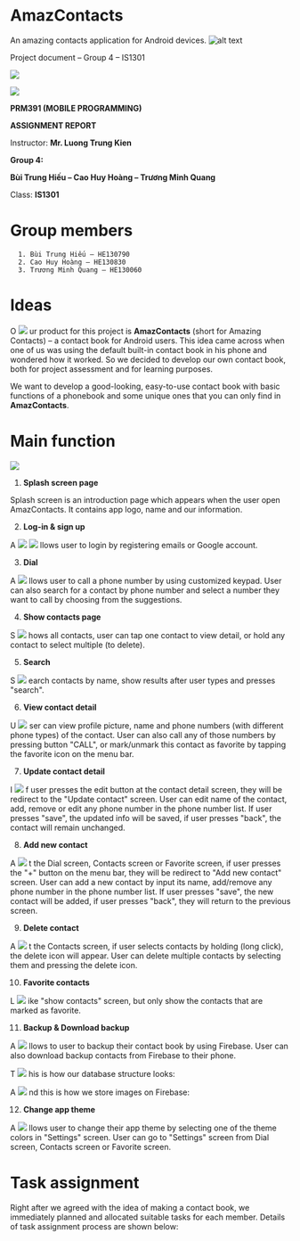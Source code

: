 # AmazContacts
An amazing contacts application for Android devices.
![alt text](blob:https://imgur.com/6175712f-489d-4f58-8153-0fbe3b9498d5)

Project document – Group 4 – IS1301

![](RackMultipart20200827-4-1wpq8wn_html_713eadb94f7469ae.gif)

![](RackMultipart20200827-4-1wpq8wn_html_997d3dd47ee3c16c.png)

**PRM391 (MOBILE PROGRAMMING)**

**ASSIGNMENT REPORT**

Instructor: **Mr. Luong Trung Kien**

**Group 4:**

**Bùi Trung Hiếu – Cao Huy Hoàng – Trương Minh Quang**

Class: **IS1301**

# **Group members**

      1. Bùi Trung Hiếu – HE130790
      2. Cao Huy Hoàng – HE130830
      3. Trương Minh Quang – HE130060

# **Ideas**

O ![](RackMultipart20200827-4-1wpq8wn_html_e686ee4f27f71a2a.png) ur product for this project is **AmazContacts** (short for Amazing Contacts) – a contact book for Android users. This idea came across when one of us was using the default built-in contact book in his phone and wondered how it worked. So we decided to develop our own contact book, both for project assessment and for learning purposes.

We want to develop a good-looking, easy-to-use contact book with basic functions of a phonebook and some unique ones that you can only find in **AmazContacts**.

# **Main function**

![](RackMultipart20200827-4-1wpq8wn_html_562864ca5e30610a.jpg)

1. **Splash screen page**

Splash screen is an introduction page which appears when the user open AmazContacts. It contains app logo, name and our information.

2. **Log-in &amp; sign up**

A ![](RackMultipart20200827-4-1wpq8wn_html_79161e83782d1c0c.jpg)
 ![](RackMultipart20200827-4-1wpq8wn_html_c245494b1e7e7b7e.jpg)
 llows user to login by registering emails or Google account.

3. **Dial**

A ![](RackMultipart20200827-4-1wpq8wn_html_c6b8973a0e810e77.jpg)
 llows user to call a phone number by using customized keypad. User can also search for a contact by phone number and select a number they want to call by choosing from the suggestions.

4. **Show contacts page**

S ![](RackMultipart20200827-4-1wpq8wn_html_aba71e9b45734c68.jpg)
 hows all contacts, user can tap one contact to view detail, or hold any contact to select multiple (to delete).

5. **Search**

S ![](RackMultipart20200827-4-1wpq8wn_html_8eca687344afdee.jpg)
 earch contacts by name, show results after user types and presses &quot;search&quot;.

6. **View contact detail**

U ![](RackMultipart20200827-4-1wpq8wn_html_fabd2637548e57c3.jpg)
 ser can view profile picture, name and phone numbers (with different phone types) of the contact. User can also call any of those numbers by pressing button &quot;CALL&quot;, or mark/unmark this contact as favorite by tapping the favorite icon on the menu bar.

7. **Update contact detail**

I ![](RackMultipart20200827-4-1wpq8wn_html_ba1f60b8ce1a5c0a.jpg)
 f user presses the edit button at the contact detail screen, they will be redirect to the &quot;Update contact&quot; screen. User can edit name of the contact, add, remove or edit any phone number in the phone number list. If user presses &quot;save&quot;, the updated info will be saved, if user presses &quot;back&quot;, the contact will remain unchanged.

8. **Add new contact**

A ![](RackMultipart20200827-4-1wpq8wn_html_5ad75b3116fd1149.jpg)
 t the Dial screen, Contacts screen or Favorite screen, if user presses the &quot;+&quot; button on the menu bar, they will be redirect to &quot;Add new contact&quot; screen. User can add a new contact by input its name, add/remove any phone number in the phone number list. If user presses &quot;save&quot;, the new contact will be added, if user presses &quot;back&quot;, they will return to the previous screen.

9. **Delete contact**

A ![](RackMultipart20200827-4-1wpq8wn_html_9ae7aca91130609a.jpg)
 t the Contacts screen, if user selects contacts by holding (long click), the delete icon will appear. User can delete multiple contacts by selecting them and pressing the delete icon.

10. **Favorite contacts**

L ![](RackMultipart20200827-4-1wpq8wn_html_81f90cac8002a102.jpg)
 ike &quot;show contacts&quot; screen, but only show the contacts that are marked as favorite.

11. **Backup &amp; Download backup**

A ![](RackMultipart20200827-4-1wpq8wn_html_8d1559df2ac56a5c.jpg)
 llows to user to backup their contact book by using Firebase. User can also download backup contacts from Firebase to their phone.

T ![](RackMultipart20200827-4-1wpq8wn_html_e766cfeb86151818.png)
 his is how our database structure looks:

A ![](RackMultipart20200827-4-1wpq8wn_html_b31281c6f6d8ac3b.png)
 nd this is how we store images on Firebase:

12. **Change app theme**

A ![](RackMultipart20200827-4-1wpq8wn_html_fa6d54f2d311dfed.jpg)
 llows user to change their app theme by selecting one of the theme colors in &quot;Settings&quot; screen. User can go to &quot;Settings&quot; screen from Dial screen, Contacts screen or Favorite screen.

# **Task assignment**

Right after we agreed with the idea of making a contact book, we immediately planned and allocated suitable tasks for each member. Details of task assignment process are shown below:

